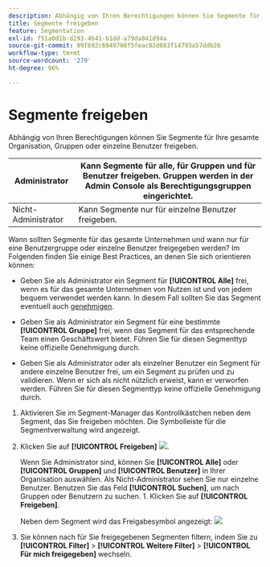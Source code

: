 ```yaml
---
description: Abhängig von Ihren Berechtigungen können Sie Segmente für Ihre gesamte Organisation, Gruppen oder einzelne Benutzer freigeben.
title: Segmente freigeben
feature: Segmentation
exl-id: f51a0d1b-d293-4b41-b1dd-a79da841d94a
source-git-commit: 99f692c6049708f5feac02d683f14793a57ddb26
workflow-type: tm+mt
source-wordcount: '279'
ht-degree: 96%

---
```


# Segmente freigeben

Abhängig von Ihren Berechtigungen können Sie Segmente für Ihre gesamte Organisation, Gruppen oder einzelne Benutzer freigeben.

| Administrator | Kann Segmente für alle, für Gruppen und für Benutzer freigeben. Gruppen werden in der Admin Console als Berechtigungsgruppen eingerichtet. |
|---|---|
| Nicht-Administrator | Kann Segmente nur für einzelne Benutzer freigeben. |

Wann sollten Segmente für das gesamte Unternehmen und wann nur für eine Benutzergruppe oder einzelne Benutzer freigegeben werden? Im Folgenden finden Sie einige Best Practices, an denen Sie sich orientieren können:

* Geben Sie als Administrator ein Segment für **[!UICONTROL Alle]** frei, wenn es für das gesamte Unternehmen von Nutzen ist und von jedem bequem verwendet werden kann. In diesem Fall sollten Sie das Segment eventuell auch [genehmigen](/help/components/segmentation/segmentation-workflow/seg-approve.md).

* Geben Sie als Administrator ein Segment für eine bestimmte **[!UICONTROL Gruppe]** frei, wenn das Segment für das entsprechende Team einen Geschäftswert bietet. Führen Sie für diesen Segmenttyp keine offizielle Genehmigung durch.
* Geben Sie als Administrator oder als einzelner Benutzer ein Segment für andere einzelne Benutzer frei, um ein Segment zu prüfen und zu validieren. Wenn er sich als nicht nützlich erweist, kann er verworfen werden. Führen Sie für diesen Segmenttyp keine offizielle Genehmigung durch.

1. Aktivieren Sie im Segment-Manager das Kontrollkästchen neben dem Segment, das Sie freigeben möchten. Die Symbolleiste für die Segmentverwaltung wird angezeigt.

2. Klicken Sie auf **[!UICONTROL Freigeben]** ![](https://spectrum.adobe.com/static/icons/workflow_18/Smock_Share_18_N.svg).

   Wenn Sie Administrator sind, können Sie **[!UICONTROL Alle]** oder **[!UICONTROL Gruppen]** und **[!UICONTROL Benutzer]** in Ihrer Organisation auswählen. Als Nicht-Administrator sehen Sie nur einzelne Benutzer. Benutzen Sie das Feld **[!UICONTROL Suchen]**, um nach Gruppen oder Benutzern zu suchen. 1. Klicken Sie auf **[!UICONTROL Freigeben]**.

   Neben dem Segment wird das Freigabesymbol angezeigt:  ![](https://spectrum.adobe.com/static/icons/workflow_18/Smock_Share_18_N.svg)

3. Sie können nach für Sie freigegebenen Segmenten filtern, indem Sie zu **[!UICONTROL Filter]** > **[!UICONTROL Weitere Filter]** > **[!UICONTROL Für mich freigegeben]** wechseln.
